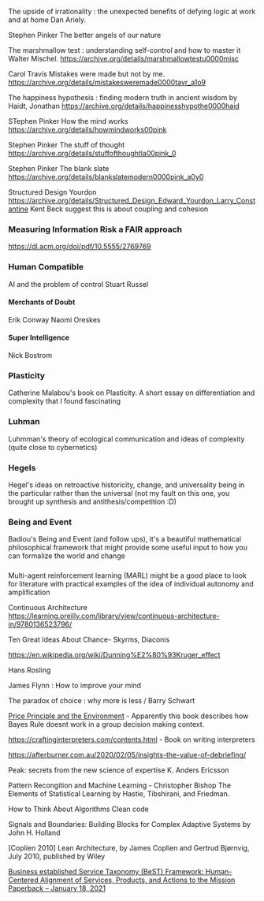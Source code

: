 

The upside of irrationality : the unexpected benefits of defying logic at work and at home 
Dan Ariely.

Stephen Pinker
The better angels of our nature

The marshmallow test : understanding self-control and how to master it 
Walter Mischel.
https://archive.org/details/marshmallowtestu0000misc


Carol Travis
Mistakes were made but not by me.
https://archive.org/details/mistakesweremade0000tavr_a1o9


The happiness hypothesis : finding modern truth in ancient wisdom
by Haidt, Jonathan
https://archive.org/details/happinesshypothe0000haid

STephen Pinker
How the mind works
https://archive.org/details/howmindworks00pink

Stephen Pinker
The stuff of thought
https://archive.org/details/stuffofthoughtla00pink_0


Stephen Pinker
The blank slate
https://archive.org/details/blankslatemodern0000pink_a0y0


Structured Design
Yourdon
https://archive.org/details/Structured_Design_Edward_Yourdon_Larry_Constantine
Kent Beck suggest this is about coupling and cohesion


### Measuring Information Risk a FAIR approach
https://dl.acm.org/doi/pdf/10.5555/2769769



### Human Compatible
AI and the problem of control
Stuart Russel

#### Merchants of Doubt
Erik Conway Naomi Oreskes

#### Super Intelligence
Nick Bostrom

### Plasticity

Catherine Malabou's book on Plasticity. A short essay on differentiation and complexity that I found fascinating

### Luhman
Luhmman's theory of ecological communication and ideas of complexity (quite close to cybernetics)

### Hegels
Hegel's ideas on retroactive historicity, change, and universality being in the particular rather than the universal (not my fault on this one, you brought up synthesis and antithesis/competition :D)

### Being and Event
Badiou's Being and Event (and follow ups), it's a beautiful mathematical philosophical framework that might provide some useful input to how you can formalize the world and change

### 
Multi-agent reinforcement learning (MARL) might be a good place to look for literature with practical examples of the idea of individual autonomy and amplification




Continuous Architecture
https://learning.oreilly.com/library/view/continuous-architecture-in/9780136523796/



Ten Great Ideas About Chance- 
Skyrms, Diaconis


https://en.wikipedia.org/wiki/Dunning%E2%80%93Kruger_effect

Hans Rosling

James Flynn :  How to improve your mind

The paradox of choice : why more is less / Barry Schwart


[Price Principle and the Environment](https://www.cambridge.org/core/books/price-principle-and-the-environment/2F1860B9DF74E3D1A90A858AFB81F09E) - Apparently this book describes how Bayes Rule doesnt work in a group decision making context.


https://craftinginterpreters.com/contents.html - Book on writing interpreters


https://afterburner.com.au/2020/02/05/insights-the-value-of-debriefing/

Peak:   secrets from the new science of expertise
 K. Anders Ericsson

Pattern Recongition and Machine Learning - Christopher Bishop
The Elements of Statistical Learning by Hastie, Tibshirani, and Friedman.

 
How to Think About Algorithms
Clean code


Signals and Boundaries: Building Blocks for Complex Adaptive Systems
by John H. Holland


[Coplien 2010] Lean Architecture, by James Coplien and Gertrud Bjørnvig, July 2010, published by Wiley


[Business established Service Taxonomy (BeST) Framework: Human-Centered Alignment of Services, Products, and Actions to the Mission Paperback – January 18, 2021](https://www.amazon.com/Business-established-Service-Taxonomy-Framework/dp/B08T79MW8M)
